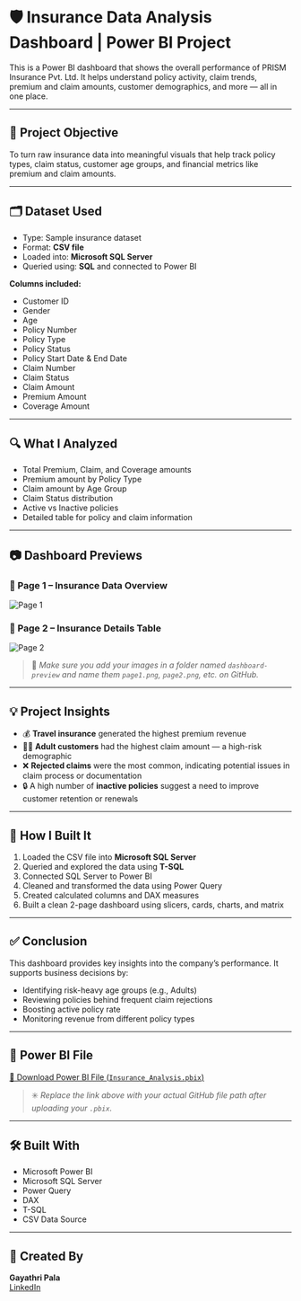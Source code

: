 # 🛡️ Insurance Data Analysis Dashboard | Power BI Project

This is a Power BI dashboard that shows the overall performance of PRISM Insurance Pvt. Ltd. It helps understand policy activity, claim trends, premium and claim amounts, customer demographics, and more — all in one place.

---

## 🎯 Project Objective

To turn raw insurance data into meaningful visuals that help track policy types, claim status, customer age groups, and financial metrics like premium and claim amounts.

---

## 🗂️ Dataset Used

- Type: Sample insurance dataset  
- Format: **CSV file**  
- Loaded into: **Microsoft SQL Server**  
- Queried using: **SQL** and connected to Power BI

**Columns included:**
- Customer ID  
- Gender  
- Age  
- Policy Number  
- Policy Type  
- Policy Status  
- Policy Start Date & End Date  
- Claim Number  
- Claim Status  
- Claim Amount  
- Premium Amount  
- Coverage Amount

---

## 🔍 What I Analyzed

- Total Premium, Claim, and Coverage amounts  
- Premium amount by Policy Type  
- Claim amount by Age Group  
- Claim Status distribution  
- Active vs Inactive policies  
- Detailed table for policy and claim information

---

## 📷 Dashboard Previews

### 📌 Page 1 – Insurance Data Overview
![Page 1](dashboard-preview/page1.png)

### 📌 Page 2 – Insurance Details Table  
![Page 2](dashboard-preview/page2.png)

> 📌 _Make sure you add your images in a folder named `dashboard-preview` and name them `page1.png`, `page2.png`, etc. on GitHub._

---

## 💡 Project Insights

- 💰 **Travel insurance** generated the highest premium revenue  
- 👨‍💼 **Adult customers** had the highest claim amount — a high-risk demographic  
- ❌ **Rejected claims** were the most common, indicating potential issues in claim process or documentation  
- 🔒 A high number of **inactive policies** suggest a need to improve customer retention or renewals  

---

## 🧭 How I Built It

1. Loaded the CSV file into **Microsoft SQL Server**  
2. Queried and explored the data using **T-SQL**  
3. Connected SQL Server to Power BI  
4. Cleaned and transformed the data using Power Query  
5. Created calculated columns and DAX measures  
6. Built a clean 2-page dashboard using slicers, cards, charts, and matrix

---

## ✅ Conclusion

This dashboard provides key insights into the company’s performance. It supports business decisions by:

- Identifying risk-heavy age groups (e.g., Adults)  
- Reviewing policies behind frequent claim rejections  
- Boosting active policy rate  
- Monitoring revenue from different policy types  

---

## 📁 Power BI File

[📂 Download Power BI File (`Insurance_Analysis.pbix`)](https://github.com/your-username/your-repo-name/blob/main/Insurance_Analysis.pbix)

> ✳️ _Replace the link above with your actual GitHub file path after uploading your `.pbix`._

---

## 🛠️ Built With

- Microsoft Power BI  
- Microsoft SQL Server  
- Power Query  
- DAX  
- T-SQL  
- CSV Data Source

---

## 👤 Created By

**Gayathri Pala**  
[LinkedIn](https://www.linkedin.com/in/pala-gayathri/)
